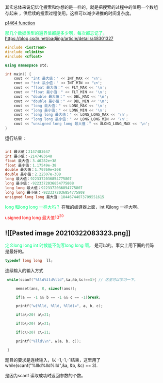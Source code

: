 其实总体来说记忆化搜索和你想的是一样的，就是把搜索的过程中的值用一个数组存起来 ，供后续的搜索过程使用。这样可以减少递推的时间复杂度。


[p1464 function](https://www.luogu.com.cn/problem/P1464)

<span style="font-family:default; font-size:default; color:#00ff7b">那几个数据类型的遍界值都是多少啊，每次都忘记了。</span>
https://blog.csdn.net/oadjing/article/details/48301327
```c++
#include <iostream>
#include <climits>
#include <cfloat>

using namespace std;

int main() {
    cout << "int 最大值：" << INT_MAX << '\n';
    cout << "int 最小值：" << INT_MIN << '\n';
    cout << "float 最大值：" << FLT_MAX << '\n';
    cout << "float 最小值：" << FLT_MIN << '\n';
    cout << "double 最大值：" << DBL_MAX << '\n';
    cout << "double 最小值：" << DBL_MIN << '\n';
    cout << "long 最大值：" << LONG_MAX << '\n';
    cout << "long 最小值：" << LONG_MIN << '\n';
    cout << "long long 最大值：" << LONG_LONG_MAX << '\n';
    cout << "long long 最小值：" << LONG_LONG_MIN << '\n';
    cout << "unsigned long long 最大值：" << ULONG_LONG_MAX << '\n';
}
```

运行结果：
```c++

int 最大值：2147483647
int 最小值：-2147483648
float 最大值：3.40282e+38
float 最小值：1.17549e-38
double 最大值：1.79769e+308
double 最小值：2.22507e-308
long 最大值：9223372036854775807
long 最小值：-9223372036854775808
long long 最大值：9223372036854775807
long long 最小值：-9223372036854775808
unsigned long long 最大值：18446744073709551615
```

<span style="font-family:default; font-size:default; color:#00ff7b">long 和long long 一样大吗？</span> 
在我的编译器上面，int 和long 一样大啊。

<font color = 'red'> usigned long long 最大值$10^{20}$</font>

![[Pasted image 20210322083323.png]]
---

<span style="font-family:default; font-size:default; color:#00ff84">定义long long int 时候能不能写long long  啊。</span>
是可以的。事实上用下面的代码是最好的。
```c++
typedef long long  ll;

```

连续输入的输入方式

```c++
 while(scanf("%lld%lld%lld",&a,&b,&c)==3){ // 这里可以学习一下。

	 memset(ans, 0, sizeof(ans));

	 if(a == -1 && b == -1 && c == -1)break;

	 printf("w(%lld, %lld, %lld)=", a, b, c);

	 if(a\>20) a\=21;

	 if(b\>20) b\=21;

	 if(c\>20) c\=21;

	 printf("%lld\\n", w(a, b, c));

 }
```

题目的要求是连续输入，以 -1,-1,-1结束，这里用了while(scanf("%llld%lld%lld",&a, &b, &c) == 3).

是因为scanf 读取成功时返回参数的个数。